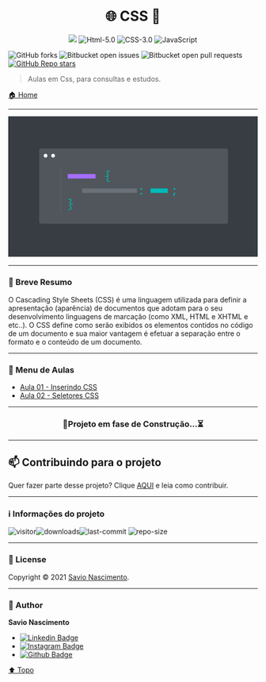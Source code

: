 <h1 align="center">🌐 CSS 🌊<a id="css"></a> </h1>

<div align="center">

![](https://img.shields.io/badge/license-MIT-darkcyan)
![Html-5.0](https://img.shields.io/badge/html-5.0-F16529?logo=html5&style=flat)
![CSS-3.0](https://img.shields.io/badge/css-3.0-2965f1?logo=CSS3&style=flat)
![JavaScript](https://img.shields.io/badge/Javascript-ecma2018-yellow?logo=javascript&style=flat) 

</div>

![GitHub forks](https://img.shields.io/github/forks/Savio-Nascimento/Cascating-Style-Sheets?style=flat) 
![Bitbucket open issues](https://img.shields.io/bitbucket/issues/Savio-Nascimento/Cascating-Style-Sheets?style=flat) 
![Bitbucket open pull requests](https://img.shields.io/bitbucket/pr-raw/Savio-Nascimento/Cascating-Style-Sheets?style=flat)
[![GitHub Repo stars](https://img.shields.io/github/stars/Savio-Nascimento/Cascating-Style-Sheets?style=social)](https://github.com/Savio-Nascimento/Cascating-Style-Sheets/stargazers) <br>

> Aulas em Css, para consultas e estudos.

[🏠 Home](https://github.com/Savio-Nascimento/Cascating-Style-Sheets)

---

<div align="center">

 <img src="https://github.com/Savio-Nascimento/Projeto-Site/blob/main/imagens/1_IeNwVwWspGw3aL4YXEsf0A.png?raw=true" width=550>

</div>

---

### 🎯 Breve Resumo

O Cascading Style Sheets (CSS) é uma linguagem utilizada para definir a apresentação (aparência) de documentos que adotam para o seu desenvolvimento linguagens de marcação (como XML, HTML e XHTML e etc..). O CSS define como serão exibidos os elementos contidos no código de um documento e sua maior vantagem é efetuar a separação entre o formato e o conteúdo de um documento.

---

### 📍 Menu de Aulas 

* [Aula 01 - Inserindo CSS](https://github.com/Savio-Nascimento/Cascating-Style-Sheets/tree/main/Aula-01)
* [Aula 02 - Seletores CSS](https://github.com/Savio-Nascimento/Cascating-Style-Sheets/tree/main/Aula-02)


---

<div align="center">
  
### 🚧Projeto em fase de Construção...⏳

</div>

---

## 📫 Contribuindo para o projeto

Quer fazer parte desse projeto? Clique [AQUI](https://github.com/Savio-Nascimento/Cascating-Style-Sheets/blob/main/CONTRIBUTING.md) e leia como contribuir.

---

### ℹ️ Informações do projeto

![visitor](https://visitor-badge.glitch.me/badge?page_id=Savio-Nascimento.Cascating-Style-Sheets)![downloads](https://img.shields.io/github/downloads/Savio-Nascimento/Cascating-Style-Sheets/total)![last-commit](https://img.shields.io/github/last-commit/Savio-Nascimento/Cascating-Style-Sheets) ![repo-size](https://img.shields.io/github/repo-size/Savio-Nascimento/Cascating-Style-Sheets?&color=lightgrey) 

---

### 📝 License

Copyright © 2021 [Savio Nascimento](https://github.com/Savio-Nascimento).<br/>

---

### 👤 Author

**Savio Nascimento**

* [![Linkedin Badge](https://img.shields.io/badge/-SavioNascimento-blue?style=flat-square&logo=Linkedin&logoColor=white&link=https://www.linkedin.com/savio-nascimento)](https://www.linkedin.com/in/savio-nascimento/) 
* [![Instagram Badge](https://img.shields.io/badge/-SavioNascimento-e4405f?style=flat-square&labelColor=f94877&logo=instagram&logoColor=white&link=https://https://www.instagram.com/savio_nascimento_/)](https://www.instagram.com/savio_nascimento_/)
* [![Github Badge](https://img.shields.io/badge/SavioNascimento-24292e?style=flat&logo=Github&logoColor=white&link=https://github.com/Savio-Nascimento)](https://github.com/Savio-Nascimento)

[⬆️ Topo](#css) <br>
